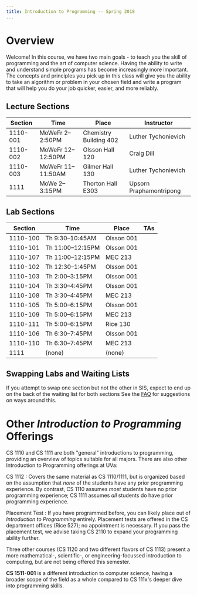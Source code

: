 ```yaml
---
title: Introduction to Programming -- Spring 2018
...
```


# Overview

Welcome! In this course, we have two main goals - to teach you the skill of programming and the art of computer science. Having the ability to write and understand simple programs has become increasingly more important. The concepts and principles you pick up in this class will give you the ability to take an algorithm or problem in your chosen field and write a program that will help you do your job quicker, easier, and more reliably.

## Lecture Sections

Section |Time             |Place                 |Instructor             
--------|-----------------|----------------------|-----------------------
1110-001|MoWeFr 2–2:50PM  |Chemistry Building 402|Luther Tychonievich    
1110-002|MoWeFr 12–12:50PM|Olsson Hall 120       |Craig Dill
1110-003|MoWeFr 11–11:50AM|Gilmer Hall 130       |Luther Tychonievich
1111    |MoWe 2–3:15PM    |Thorton Hall E303     |Upsorn Praphamontripong

## Lab Sections

Section |Time            |Place       |TAs
----------|-----------------|-------------|--------------------------------------------
1110-100|Th 9:30–10:45AM |Olsson 001  |
1110-101|Th 11:00–12:15PM|Olsson 001  |
1110-107|Th 11:00–12:15PM|MEC 213     |
1110-102|Th 12:30–1:45PM |Olsson 001  |
1110-103|Th 2:00–3:15PM  |Olsson 001  |
1110-104|Th 3:30–4:45PM  |Olsson 001  |
1110-108|Th 3:30–4:45PM  |MEC 213     |
1110-105|Th 5:00–6:15PM  |Olsson 001  |
1110-109|Th 5:00–6:15PM  |MEC 213     |
1110-111|Th 5:00–6:15PM  |Rice 130    |
1110-106|Th 6:30–7:45PM  |Olsson 001  |
1110-110|Th 6:30–7:45PM  |MEC 213     |
1111    |(none)          |(none)      |

## Swapping Labs and Waiting Lists

If you attempt to swap one section but not the other in SIS, expect to end up on the back of the waiting list for both sections
See the [FAQ](faq.html) for suggestions on ways around this.

# Other *Introduction to Programming* Offerings

CS 1110 and CS 1111 are both "general" introductions to programming, providing an overview of topics suitable for all majors.
There are also other Introduction to Programming offerings at UVa:

CS 1112
:   Covers the same material as CS 1110/1111,
    but is organized based on the assumption that *none* of the students have any prior programming experience.
    By contrast, CS 1110 assumes *most* students have no prior programming experience;
    CS 1111 assumes *all* students do have prior programming experience.

Placement Test
:   If you have programmed before, you can likely place out of *Introduction to Programming* entirely.
    Placement tests are offered in the CS department offices (Rice 527); no appointment is necessary.
    If you pass the placement test, we advise taking CS 2110 to expand your programming ability further.

Three other courses (CS 1120 and two different flavors of CS 1113) present a more mathematical-, scientific-, or engineering-focussed introduction to computing, but are not being offered this semester.

**CS 1511-001** is a different introduction to computer science, having a broader scope of the field as a whole compared to CS 111x's deeper dive into programming skills.
